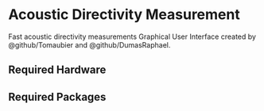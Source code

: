 # Acoustic Directivity Measurement
Fast acoustic directivity measurements Graphical User Interface created by @github/Tomaubier and @github/DumasRaphael.



## Required Hardware

## Required Packages
